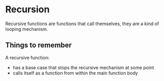 # Recursion

Recursive functions are functions that call themselves, they are a kind of looping mechanism.

## Things to remember

A recursive function:  

- has a base case that stops the recursive mechanism at some point
- calls itself as a function from within the main function body

<br>